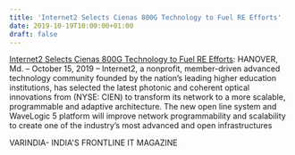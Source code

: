 ```yaml
---
title: 'Internet2 Selects Cienas 800G Technology to Fuel RE Efforts'
date: 2019-10-19T10:00:00+01:00
draft: false
---
```


[Internet2 Selects Cienas 800G Technology to Fuel RE Efforts](https://varindia.com/news/internet2-selects-cienas-800g-technology-to-fuel-re-efforts#.XarQPpoqIHg.blogger): HANOVER, Md. – October 15, 2019 – Internet2, a nonprofit, member-driven advanced technology community founded by the nation’s leading higher education institutions, has selected the latest photonic and coherent optical innovations from (NYSE: CIEN) to transform its network to a more scalable, programmable and adaptive architecture. The new open line system and WaveLogic 5 platform will improve network programmability and scalability to create one of the industry’s most advanced and open infrastructures  
  
VARINDIA- INDIA'S FRONTLINE IT MAGAZINE